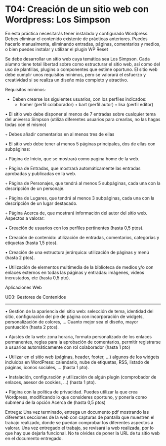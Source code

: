 # T04: Creación de un sitio web con Wordpress: Los Simpson

En esta práctica necesitarás tener instalado y configurado Wordpress. Debes eliminar el
contenido existente de prácticas anteriores. Puedes hacerlo manualmente, eliminando
entradas, páginas, comentarios y medios, o bien puedes instalar y utilizar el plugin WP Reset

Se debe desarrollar un sitio web cuya temática sea Los Simpson. Cada alumno tiene total
libertad sobre como estructurar el sitio web, así como del uso de plantillas, plugins o
componentes que estime oportuno. El sitio web debe cumplir unos requisitos mínimos, pero
se valorará el esfuerzo y creatividad si se realiza un diseño más completo y atractivo.

Requisitos mínimos:

- Deben crearse los siguientes usuarios, con los perfiles indicados:
  - homer (perfil colaborador)
  ◦ bart (perfil autor)
  ◦ lisa (perfil editor)
  
  
• El sitio web debe disponer al menos de 7 entradas sobre cualquier tema del universo
Simpson (utiliza diferentes usuarios para crearlas, no las hagas todas con el mismo)

◦ Debes añadir comentarios en al menos tres de ellas

• El sitio web debe tener al menos 5 páginas principales, dos de ellas con subpáginas:

◦ Página de Inicio, que se mostrará como pagina home de la web.

◦ Página de Entradas, que mostrará automáticamente las entradas aprobadas y
publicadas en la web.

◦ Página de Personajes, que tendrá al menos 5 subpáginas, cada una con la
descripción de un personaje.

◦ Página de Lugares, que tendrá al menos 3 subpáginas, cada una con la descripción
de un lugar destacado.

◦ Página Acerca de, que mostrará información del autor del sitio web.
Aspectos a valorar:

• Creación de usuarios con los perfiles pertinentes (hasta 0,5 ptos).

• Creación de contenido: utilización de entradas, comentarios, categorías y etiquetas
(hasta 1,5 ptos).

• Creación de una estructura jerárquica: utilización de páginas y menú (hasta 2 ptos).

• Utilización de elementos multimedia de la biblioteca de medios y/o con enlaces
externos en todas las páginas y entradas: imágenes, vídeos incrustados, etc (hasta 0,5
pto).

Aplicaciones Web

UD3: Gestores de Contenidos
_________________________________________________________
• Gestión de la apariencia del sitio web: selección de tema, identidad del sitio,
configuración del pie de página con incorporación de widgets, personalización de
colores, … Cuanto mejor sea el diseño, mayor puntuación (hasta 2 ptos).

• Ajustes de la web: zona horaria, formato personalizado de los enlaces permanentes,
reglas para la aprobación de comentarios, permitir registrarse a usuarios
automáticamente con rol colaborador (hasta 1 pto)

• Utilizar en el sitio web (páginas, header, footer, ...) algunos de los widgets incluidos en
WordPress: calendario, nube de etiquetas, RSS, listado de páginas, iconos sociales, …
(hasta 1 pto).

• Instalación, configuración y utilización de algún plugin (comprobador de enlaces,
asesor de cookies, ...) (hasta 1 pto).

• Página con la política de privacidad. Puedes utilizar la que crea Wordpress,
modificando lo que consideres oportuno, y ponerla como submenú de la opción
Acerca de (hasta 0,5 ptos)

Entrega:
Una vez terminado, entrega un documento pdf mostrando las diferentes secciones de la web
con capturas de pantalla que muestren el trabajo realizado, donde se puedan comprobar los
diferentes aspectos a valorar. Una vez entregado el trabajo, se revisará la web realizada, por
lo que hay que dejarla funcional. No te olvides de poner la URL de tu sitio web en el
documento entregado.
